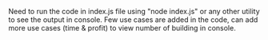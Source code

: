 Need to run the code in index.js file using "node index.js" or any other utility to see the output in console.
Few use cases are added in the code, can add more use cases (time & profit) to view number of building in console.
